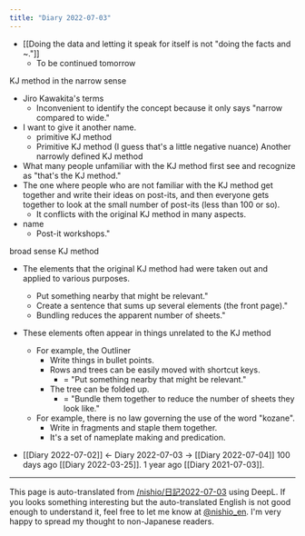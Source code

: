 ```yaml
---
title: "Diary 2022-07-03"
---
```



- [[Doing the data and letting it speak for itself is not "doing the facts and ~."]]
    - To be continued tomorrow

KJ method in the narrow sense
- Jiro Kawakita's terms
    - Inconvenient to identify the concept because it only says "narrow compared to wide."
- I want to give it another name.
    - primitive KJ method
    - Primitive KJ method (I guess that's a little negative nuance)
Another narrowly defined KJ method
- What many people unfamiliar with the KJ method first see and recognize as "that's the KJ method."
- The one where people who are not familiar with the KJ method get together and write their ideas on post-its, and then everyone gets together to look at the small number of post-its (less than 100 or so).
    - It conflicts with the original KJ method in many aspects.
- name
    - Post-it workshops."

broad sense KJ method
- The elements that the original KJ method had were taken out and applied to various purposes.
    - Put something nearby that might be relevant."
    - Create a sentence that sums up several elements (the front page)."
    - Bundling reduces the apparent number of sheets."
- These elements often appear in things unrelated to the KJ method
    - For example, the Outliner
        - Write things in bullet points.
        - Rows and trees can be easily moved with shortcut keys.
            - = "Put something nearby that might be relevant."
        - The tree can be folded up.
            - = "Bundle them together to reduce the number of sheets they look like."
    - For example, there is no law governing the use of the word "kozane".
        - Write in fragments and staple them together.
        - It's a set of nameplate making and predication.

- [[Diary 2022-07-02]] ← Diary 2022-07-03 → [[Diary 2022-07-04]]
100 days ago [[Diary 2022-03-25]].
1 year ago [[Diary 2021-07-03]].
---
This page is auto-translated from [/nishio/日記2022-07-03](https://scrapbox.io/nishio/日記2022-07-03) using DeepL. If you looks something interesting but the auto-translated English is not good enough to understand it, feel free to let me know at [@nishio_en](https://twitter.com/nishio_en). I'm very happy to spread my thought to non-Japanese readers.